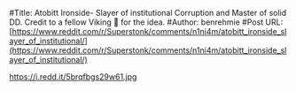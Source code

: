 #Title: Atobitt Ironside- Slayer of institutional Corruption and Master of solid DD. Credit to a fellow Viking 🦍 for the idea.
#Author: benrehmie
#Post URL: [https://www.reddit.com/r/Superstonk/comments/n1ni4m/atobitt_ironside_slayer_of_institutional/](https://www.reddit.com/r/Superstonk/comments/n1ni4m/atobitt_ironside_slayer_of_institutional/)


https://i.redd.it/5brqfbgs29w61.jpg